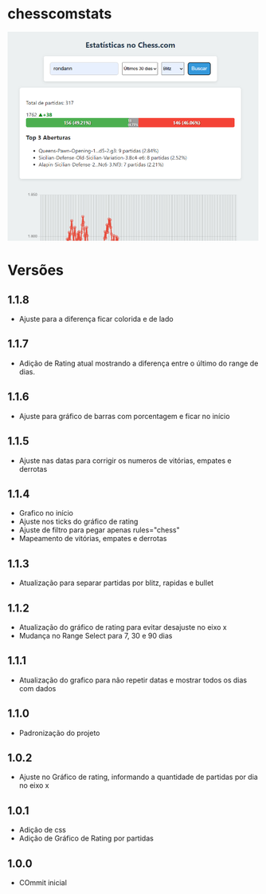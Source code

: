 # chesscomstats
![resultado](versao1.1.8.png)
# Versões

## 1.1.8
- Ajuste para a diferença ficar colorida e de lado

## 1.1.7 
- Adição de Rating atual mostrando a diferença entre o último do range de dias.

## 1.1.6
- Ajuste para gráfico de barras com porcentagem e ficar no início

## 1.1.5
- Ajuste nas datas para corrigir os numeros de vitórias, empates e derrotas

## 1.1.4
- Grafico no início
- Ajuste nos ticks do gráfico de rating
- Ajuste de filtro para pegar apenas rules="chess"
- Mapeamento de vitórias, empates e derrotas

## 1.1.3
- Atualização para separar partidas por blitz, rapidas e bullet

## 1.1.2
- Atualização do gráfico de rating para evitar desajuste no eixo x
- Mudança no Range Select para 7, 30 e 90 dias

## 1.1.1
- Atualização do grafico para não repetir datas e mostrar todos os dias com dados

## 1.1.0
- Padronização do projeto

## 1.0.2
- Ajuste no Gráfico de rating, informando a quantidade de partidas por dia no eixo x

## 1.0.1
- Adição de css
- Adição de Gráfico de Rating por partidas

## 1.0.0
- COmmit inicial
